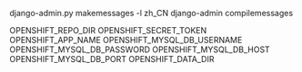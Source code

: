 django-admin.py makemessages -l zh_CN
django-admin compilemessages


OPENSHIFT_REPO_DIR
OPENSHIFT_SECRET_TOKEN
OPENSHIFT_APP_NAME
OPENSHIFT_MYSQL_DB_USERNAME
OPENSHIFT_MYSQL_DB_PASSWORD
OPENSHIFT_MYSQL_DB_HOST
OPENSHIFT_MYSQL_DB_PORT
OPENSHIFT_DATA_DIR